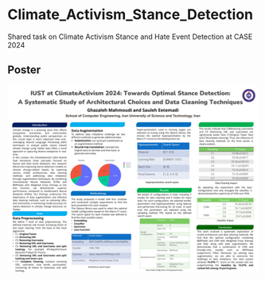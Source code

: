 # Climate_Activism_Stance_Detection
Shared task on Climate Activism Stance and Hate Event Detection at CASE 2024


## Poster
<img src="./IUST at ClimateActivism 2024.PNG">

